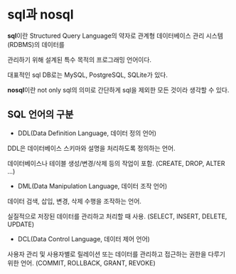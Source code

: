 # sql과 nosql

**sql**이란 Structured Query Language의 약자로 관계형 데이터베이스 관리 시스템(RDBMS)의 데이터를

관리하기 위해 설계된 특수 목적의 프로그래밍 언어이다.

대표적인 sql DB로는 MySQL, PostgreSQL, SQLite가 있다.

**nosql**이란 not only sql의 의미로 간단하게 sql을 제외한 모든 것이라 생각할 수 있다.



## SQL 언어의 구분

* DDL(Data Definition Language, 데이터 정의 언어)

DDL은 데이터베이스 스키마와 설명을 처리하도록 정의하는 언어.

데이터베이스나 테이블 생성/변경/삭제 등의 작업이 포함. (CREATE, DROP, ALTER ...)

* DML(Data Manipulation Language, 데이터 조작 언어)

데이터 검색, 삽입, 변경, 삭제 수행을 조작하는 언어.

실질적으로 저장된 데이터를 관리하고 처리할 때 사용. (SELECT, INSERT, DELETE, UPDATE)

* DCL(Data Control Language, 데이터 제어 언어)

사용자 관리 및 사용자별로 릴레이션 또는 데이터를 관리하고 접근하는 권한을 다루기 위한 언어. (COMMIT, ROLLBACK, GRANT, REVOKE)




